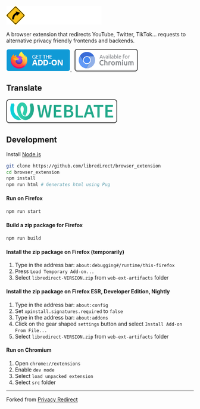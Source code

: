 <img src="./img/libredirect_full.svg" height="50"/>

A browser extension that redirects YouTube, Twitter, TikTok... requests to alternative privacy friendly frontends and backends.

<a href="https://addons.mozilla.org/firefox/addon/libredirect/">
    <img src ="./img/badge-amo.png" height=60 >
</a>
&nbsp;
<a href="https://libredirect.github.io/download_chromium.html">
    <img src ="./img/badge-chromium.png" height=60 >
</a>

## Translate
<a href="https://hosted.weblate.org/projects/libredirect/extension">
    <img src ="./img/weblate.svg">
</a>

## Development
Install [Node.js](https://nodejs.org/)
```bash
git clone https://github.com/libredirect/browser_extension
cd browser_extension
npm install
npm run html # Generates html using Pug
```
#### Run on Firefox
```bash
npm run start
```

#### Build a zip package for Firefox
```bash
npm run build
```

#### Install the zip package on Firefox (temporarily)
1. Type in the address bar: `about:debugging#/runtime/this-firefox`
2. Press `Load Temporary Add-on...`
3. Select `libredirect-VERSION.zip` from `web-ext-artifacts` folder

#### Install the zip package on Firefox ESR, Developer Edition, Nightly
1. Type in the address bar: `about:config`
2. Set `xpinstall.signatures.required` to `false`
3. Type in the address bar: `about:addons`
4. Click on the gear shaped `settings` button and select `Install Add-on From File...`
5. Select `libredirect-VERSION.zip` from `web-ext-artifacts` folder

#### Run on Chromium
1. Open `chrome://extensions`
2. Enable `dev mode`
3. Select `load unpacked extension`
4. Select `src` folder

---

Forked from [Privacy Redirect](https://github.com/SimonBrazell/privacy-redirect)
